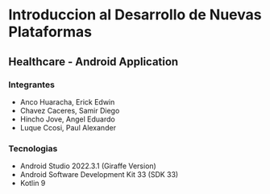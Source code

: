 # Introduccion al Desarrollo de Nuevas Plataformas
## Healthcare - Android Application
### Integrantes
- Anco Huaracha, Erick Edwin
- Chavez Caceres, Samir Diego
- Hincho Jove, Angel Eduardo
- Luque Ccosi, Paul Alexander
### Tecnologias
- Android Studio 2022.3.1 (Giraffe Version)
- Android Software Development Kit 33 (SDK 33)
- Kotlin 9
